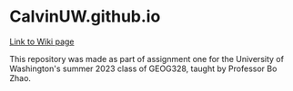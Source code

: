 # CalvinUW.github.io

[Link to Wiki page](https://calvinuw.github.io/wiki)

This repository was made as part of assignment one for the University of Washington's summer 2023 class of GEOG328, taught by Professor Bo Zhao.
